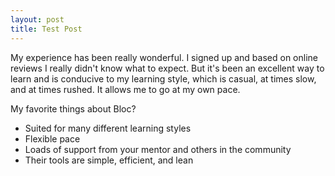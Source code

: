 ```yaml
---
layout: post
title: Test Post
---
```

My experience has been really wonderful. I signed up and based on online reviews I really didn't know what to expect. But it's been an excellent way to learn and is conducive to my learning style, which is casual, at times slow, and at times rushed. It allows me to go at my own pace.

My favorite things about Bloc?

* Suited for many different learning styles
* Flexible pace
* Loads of support from your mentor and others in the community
* Their tools are simple, efficient, and lean
